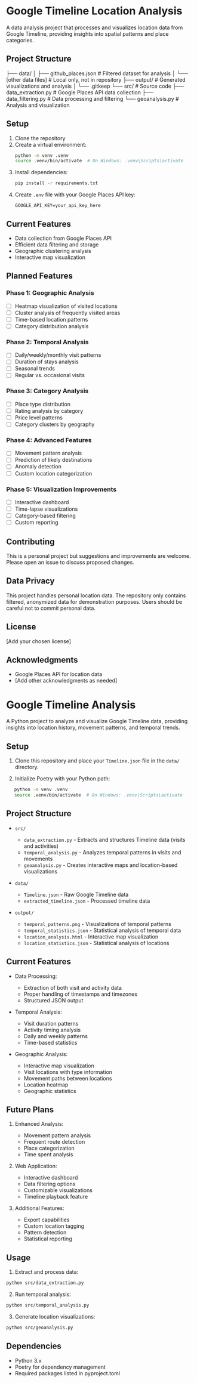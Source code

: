 # Google Timeline Location Analysis

A data analysis project that processes and visualizes location data from Google Timeline, providing insights into spatial patterns and place categories.

## Project Structure 
├── data/ 
│ ├── github_places.json # Filtered dataset for analysis
│ └── [other data files] # Local only, not in repository
├── output/ # Generated visualizations and analysis
│ └── .gitkeep
└── src/ # Source code
├── data_extraction.py # Google Places API data collection
├── data_filtering.py # Data processing and filtering
└── geoanalysis.py # Analysis and visualization


## Setup

1. Clone the repository
2. Create a virtual environment:
   ```bash
   python -m venv .venv
   source .venv/bin/activate  # On Windows: .venv\Scripts\activate
   ```
3. Install dependencies:
   ```bash
   pip install -r requirements.txt
   ```
4. Create `.env` file with your Google Places API key:
   ```
   GOOGLE_API_KEY=your_api_key_here
   ```

## Current Features

- Data collection from Google Places API
- Efficient data filtering and storage
- Geographic clustering analysis
- Interactive map visualization

## Planned Features

### Phase 1: Geographic Analysis
- [ ] Heatmap visualization of visited locations
- [ ] Cluster analysis of frequently visited areas
- [ ] Time-based location patterns
- [ ] Category distribution analysis

### Phase 2: Temporal Analysis
- [ ] Daily/weekly/monthly visit patterns
- [ ] Duration of stays analysis
- [ ] Seasonal trends
- [ ] Regular vs. occasional visits

### Phase 3: Category Analysis
- [ ] Place type distribution
- [ ] Rating analysis by category
- [ ] Price level patterns
- [ ] Category clusters by geography

### Phase 4: Advanced Features
- [ ] Movement pattern analysis
- [ ] Prediction of likely destinations
- [ ] Anomaly detection
- [ ] Custom location categorization

### Phase 5: Visualization Improvements
- [ ] Interactive dashboard
- [ ] Time-lapse visualizations
- [ ] Category-based filtering
- [ ] Custom reporting

## Contributing

This is a personal project but suggestions and improvements are welcome. Please open an issue to discuss proposed changes.

## Data Privacy

This project handles personal location data. The repository only contains filtered, anonymized data for demonstration purposes. Users should be careful not to commit personal data.

## License

[Add your chosen license]

## Acknowledgments

- Google Places API for location data
- [Add other acknowledgments as needed]




# Google Timeline Analysis

A Python project to analyze and visualize Google Timeline data, providing insights into location history, movement patterns, and temporal trends.

## Setup

1. Clone this repository and place your `Timeline.json` file in the `data/` directory.

2. Initialize Poetry with your Python path:
```bash
   python -m venv .venv
   source .venv/bin/activate  # On Windows: .venv\Scripts\activate
```
## Project Structure

- `src/`
  - `data_extraction.py` - Extracts and structures Timeline data (visits and activities)
  - `temporal_analysis.py` - Analyzes temporal patterns in visits and movements
  - `geoanalysis.py` - Creates interactive maps and location-based visualizations

- `data/`
  - `Timeline.json` - Raw Google Timeline data
  - `extracted_timeline.json` - Processed timeline data

- `output/`
  - `temporal_patterns.png` - Visualizations of temporal patterns
  - `temporal_statistics.json` - Statistical analysis of temporal data
  - `location_analysis.html` - Interactive map visualization
  - `location_statistics.json` - Statistical analysis of locations

## Current Features

- Data Processing:
  - Extraction of both visit and activity data
  - Proper handling of timestamps and timezones
  - Structured JSON output

- Temporal Analysis:
  - Visit duration patterns
  - Activity timing analysis
  - Daily and weekly patterns
  - Time-based statistics

- Geographic Analysis:
  - Interactive map visualization
  - Visit locations with type information
  - Movement paths between locations
  - Location heatmap
  - Geographic statistics

## Future Plans

1. Enhanced Analysis:
   - Movement pattern analysis
   - Frequent route detection
   - Place categorization
   - Time spent analysis

2. Web Application:
   - Interactive dashboard
   - Data filtering options
   - Customizable visualizations
   - Timeline playback feature

3. Additional Features:
   - Export capabilities
   - Custom location tagging
   - Pattern detection
   - Statistical reporting

## Usage

1. Extract and process data:
```bash
python src/data_extraction.py
```

2. Run temporal analysis:
```bash
python src/temporal_analysis.py
```

3. Generate location visualizations:
```bash
python src/geoanalysis.py
```


## Dependencies

- Python 3.x
- Poetry for dependency management
- Required packages listed in pyproject.toml